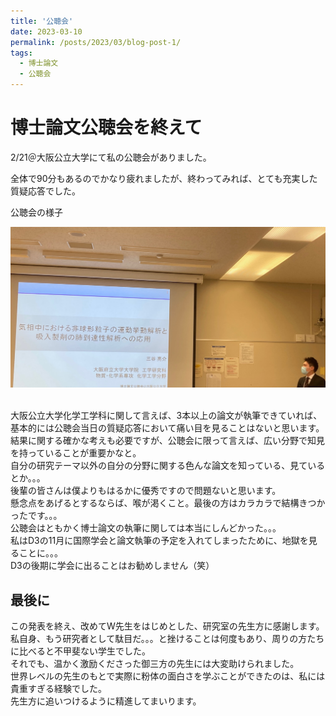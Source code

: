 ```yaml
---
title: '公聴会'
date: 2023-03-10
permalink: /posts/2023/03/blog-post-1/
tags:
  - 博士論文
  - 公聴会
---
```




博士論文公聴会を終えて
======
2/21＠大阪公立大学にて私の公聴会がありました。


全体で90分もあるのでかなり疲れましたが、終わってみれば、とても充実した質疑応答でした。

公聴会の様子

<div style="text-align: left;">
<img src='/images/公聴会.png' width="600">
</div>  
<br>  



大阪公立大学化学工学科に関して言えば、3本以上の論文が執筆できていれば、  
基本的には公聴会当日の質疑応答において痛い目を見ることはないと思います。  
結果に関する確かな考えも必要ですが、公聴会に限って言えば、広い分野で知見を持っていることが重要かなと。  
自分の研究テーマ以外の自分の分野に関する色んな論文を知っている、見ているとか。。。  
後輩の皆さんは僕よりもはるかに優秀ですので問題ないと思います。  
懸念点をあげるとするならば、喉が渇くこと。最後の方はカラカラで結構きつかったです。。。  
公聴会はともかく博士論文の執筆に関しては本当にしんどかった。。。  
私はD3の11月に国際学会と論文執筆の予定を入れてしまったために、地獄を見ることに。。。  
D3の後期に学会に出ることはお勧めしません（笑）


最後に
------
この発表を終え、改めてW先生をはじめとした、研究室の先生方に感謝します。  
私自身、もう研究者として駄目だ。。。と挫けることは何度もあり、周りの方たちに比べると不甲斐ない学生でした。  
それでも、温かく激励くださった御三方の先生には大変助けられました。  
世界レベルの先生のもとで実際に粉体の面白さを学ぶことができたのは、私には貴重すぎる経験でした。  
先生方に追いつけるように精進してまいります。  
